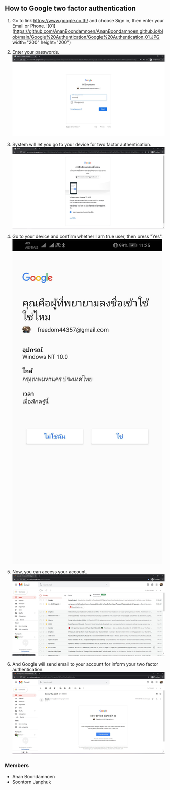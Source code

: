 ## How to Google two factor authentication
1. Go to link https://www.google.co.th/ and choose Sign in, then enter your Email or Phone.
![01](https://github.com/AnanBoondamnoen/AnanBoondamnoen.github.io/blob/main/Google%20Authentication/Google%20Authentication_01.JPG width="200" height="200")

2. Enter your passwords.
![02](https://github.com/AnanBoondamnoen/AnanBoondamnoen.github.io/blob/main/Google%20Authentication/Google%20Authentication_02.JPG)

3. System will let you go to your device for two factor authentication.
![03](https://github.com/AnanBoondamnoen/AnanBoondamnoen.github.io/blob/main/Google%20Authentication/Google%20Authentication_03.JPG)

4. Go to your device and confirm whether I am true user, then press "Yes".
![04](https://github.com/AnanBoondamnoen/AnanBoondamnoen.github.io/blob/main/Google%20Authentication/Google%20Authentication_04.JPG)

5. Now, you can access your account.
![05](https://github.com/AnanBoondamnoen/AnanBoondamnoen.github.io/blob/main/Google%20Authentication/Google%20Authentication_05.JPG)

6. And Google will send email to your account for inform your two factor authentication.
![06](https://github.com/AnanBoondamnoen/AnanBoondamnoen.github.io/blob/main/Google%20Authentication/Google%20Authentication_06.JPG)

### Members
- Anan Boondamnoen
- Soontorn Janphuk
